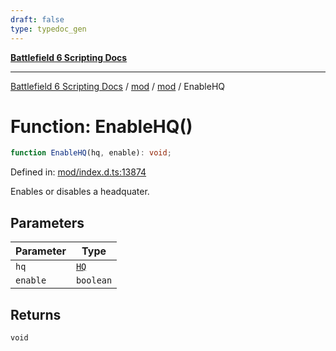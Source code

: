 ```yaml
---
draft: false
type: typedoc_gen
---
```


[**Battlefield 6 Scripting Docs**](../../../_index.md)

***

[Battlefield 6 Scripting Docs](../../../_index.md) / [mod](../../_index.md) / [mod](../_index.md) / EnableHQ

# Function: EnableHQ()

```ts
function EnableHQ(hq, enable): void;
```

Defined in: [mod/index.d.ts:13874](https://github.com/battlefield-portal-community/portal-docs/blob/ff09b2690670f74de7e97198022e5a97ff1161ff/generators/santiago/mod/index.d.ts#L13874)

Enables or disables a headquater.

## Parameters

| Parameter | Type |
| ------ | ------ |
| `hq` | [`HQ`](../HQ/_index.md) |
| `enable` | `boolean` |

## Returns

`void`
